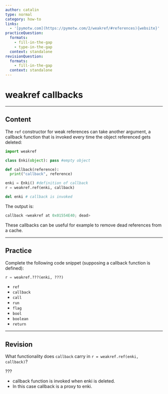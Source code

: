 ```yaml
---
author: catalin
type: normal
category: how-to
links:
  - '[pymotw.com](https://pymotw.com/2/weakref/#references){website}'
practiceQuestion:
  formats:
    - fill-in-the-gap
    - type-in-the-gap
  context: standalone
revisionQuestion:
  formats:
    - fill-in-the-gap
  context: standalone
---
```


# weakref callbacks


---

## Content

The `ref` constructor for weak references can take another argument, a callback function that is invoked every time the object referenced gets deleted:

```python
import weakref

class Enki(object): pass #empty object

def callback(reference):
  print("callback", reference)

enki = Enki() #definition of callback
r = weakref.ref(enki, callback)

del enki # callback is invoked
```

The output is:

```python
callback <weakref at 0x01554E40; dead>
```

These callbacks can be useful for example to remove dead references from a cache.


---

## Practice

Complete the following code snippet (supposing a callback function is defined):

```python
r = weakref.???(enki, ???)
```

- `ref`
- `callback`
- `call`
- `run`
- `flag`
- `bool`
- `boolean`
- `return`


---

## Revision

What functionality does `callback` carry in `r = weakref.ref(enki, callback)`?

???

- callback function is invoked when enki is deleted.
- In this case callback is a proxy to enki.
 
